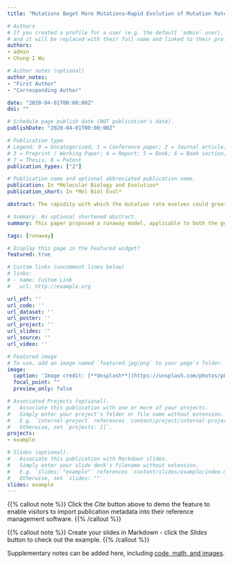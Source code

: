```yaml
---
title: "Mutations Beget More Mutations—Rapid Evolution of Mutation Rate in Response to the Risk of Runaway Accumulation"

# Authors
# If you created a profile for a user (e.g. the default `admin` user), write the username (folder name) here 
# and it will be replaced with their full name and linked to their profile.
authors:
- admin
- Chung-I Wu

# Author notes (optional)
author_notes:
- "First Author"
- "Corresponding Author"

date: "2020-04-01T00:00:00Z"
doi: ""

# Schedule page publish date (NOT publication's date).
publishDate: "2020-04-01T00:00:00Z"

# Publication type.
# Legend: 0 = Uncategorized; 1 = Conference paper; 2 = Journal article;
# 3 = Preprint / Working Paper; 4 = Report; 5 = Book; 6 = Book section;
# 7 = Thesis; 8 = Patent
publication_types: ["2"]

# Publication name and optional abbreviated publication name.
publication: In *Molecular Biology and Evolution*
publication_short: In *Mol Biol Evol*

abstract: The rapidity with which the mutation rate evolves could greatly impact evolutionary patterns. Nevertheless, most studies simply assume a constant rate in the time scale of interest (Kimura 1983; Drake 1991; Kumar 2005; Li 2007; Lynch 2010). In contrast, recent studies of somatic mutations suggest that the mutation rate may vary by several orders of magnitude within a lifetime (Kandoth et al. 2013; Lawrence et al. 2013). To resolve the discrepancy, we now propose a runaway model, applicable to both the germline and soma, whereby mutator mutations form a positive-feedback loop. In this loop, any mutator mutation would increase the rate of acquiring the next mutator, thus triggering a runaway escalation in mutation rate. The process can be initiated more readily if there are many weak mutators than a few strong ones. Interestingly, even a small increase in the mutation rate at birth could trigger the runaway process, resulting in unfit progeny. In slowly reproducing species, the need to minimize the risk of this uncontrolled accumulation would thus favor setting the mutation rate low. In comparison, species that starts and ends reproduction sooner do not face the risk and may set the baseline mutation rate higher. The mutation rate would evolve in response to the risk of runaway mutation, in particular, when the generation time changes. A rapidly evolving mutation rate may shed new lights on many evolutionary phenomena (Elango et al. 2006; Thomas et al. 2010, 2018; Langergraber et al. 2012; Besenbacher et al. 2019).

# Summary. An optional shortened abstract.
summary: This paper proposed a runaway model, applicable to both the germline and soma, whereby mutator mutations form a positive-feedback loop.

tags: [runaway]

# Display this page in the Featured widget?
featured: true

# Custom links (uncomment lines below)
# links:
# - name: Custom Link
#   url: http://example.org

url_pdf: ''
url_code: ''
url_dataset: ''
url_poster: ''
url_project: ''
url_slides: ''
url_source: ''
url_video: ''

# Featured image
# To use, add an image named `featured.jpg/png` to your page's folder. 
image:
  caption: 'Image credit: [**Unsplash**](https://unsplash.com/photos/pLCdAaMFLTE)'
  focal_point: ""
  preview_only: false

# Associated Projects (optional).
#   Associate this publication with one or more of your projects.
#   Simply enter your project's folder or file name without extension.
#   E.g. `internal-project` references `content/project/internal-project/index.md`.
#   Otherwise, set `projects: []`.
projects:
- example

# Slides (optional).
#   Associate this publication with Markdown slides.
#   Simply enter your slide deck's filename without extension.
#   E.g. `slides: "example"` references `content/slides/example/index.md`.
#   Otherwise, set `slides: ""`.
slides: example
---
```


{{% callout note %}}
Click the *Cite* button above to demo the feature to enable visitors to import publication metadata into their reference management software.
{{% /callout %}}

{{% callout note %}}
Create your slides in Markdown - click the *Slides* button to check out the example.
{{% /callout %}}

Supplementary notes can be added here, including [code, math, and images](https://wowchemy.com/docs/writing-markdown-latex/).
